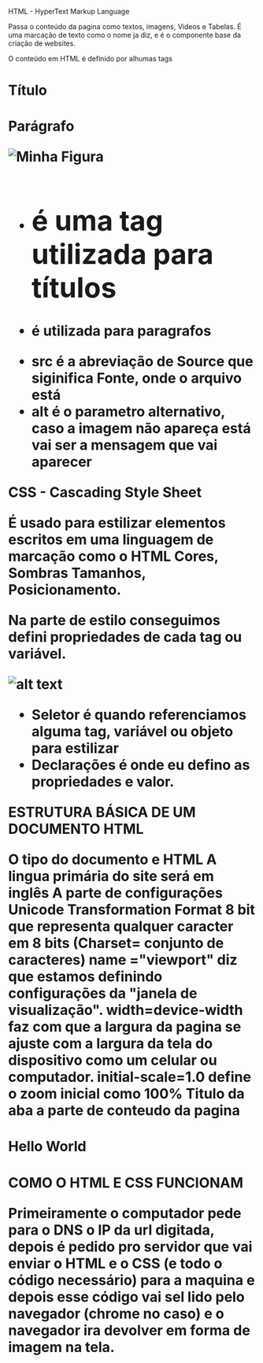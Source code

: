 HTML - HyperText Markup Language

Passa o conteúdo da pagina como textos, imagens, Videos e Tabelas. É uma marcação de texto como 
o nome ja diz, e é o componente base da criação de websites.

O conteúdo em HTML é definido por alhumas tags

<h1>Título<h1>
<p>Parágrafo<p>
<img src="imagem.jpg" alt="Minha Figura">

- <h1> é uma tag utilizada para títulos
- <p> é utilizada para paragrafos
- src é a abreviação de Source que siginifica Fonte, onde o arquivo está
- alt é o parametro alternativo, caso a imagem não apareça está vai ser a mensagem que vai aparecer


CSS - Cascading Style Sheet

É usado para estilizar elementos escritos em uma linguagem de marcação como o HTML
Cores, Sombras Tamanhos, Posicionamento.

Na parte de estilo conseguimos defini propriedades de cada tag ou variável.

![alt text](image.png)

- Seletor é quando referenciamos alguma tag, variável ou objeto para estilizar
- Declarações é onde eu defino as propriedades e valor.

ESTRUTURA BÁSICA DE UM DOCUMENTO HTML

<!DOCTYPE html>   O tipo do documento e HTML
<html lang="en">  A lingua primária do site será em inglês
<head>            A parte de configurações
    <meta charset="UTF-8">    Unicode Transformation Format 8 bit que representa qualquer caracter em 8 bits (Charset= conjunto de caracteres)
    <meta name="viewport" content="width=device-width, initial-scale=1.0"> name ="viewport" diz que estamos definindo configurações da "janela de visualização". width=device-width faz com que a largura da pagina se ajuste com a largura da tela do dispositivo como um celular ou computador. initial-scale=1.0 define o zoom inicial como 100%
    <title>Document</title> Titulo da aba
</head>
<body>   a parte de conteudo da pagina
    <h1>Hello World<h1>
</body>
</html>

COMO O HTML E CSS FUNCIONAM

Primeiramente o computador pede para o DNS o IP da url digitada, depois é pedido pro servidor que vai enviar o HTML e o CSS (e todo o código necessário) para a maquina e depois esse código vai sel lido pelo navegador (chrome no caso) e o navegador ira devolver em forma de imagem na tela.


